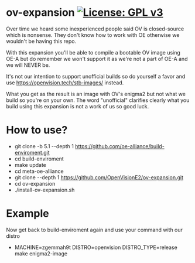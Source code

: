 ov-expansion [![License: GPL v3](https://img.shields.io/badge/License-GPLv3-blue.svg)](https://www.gnu.org/licenses/gpl-3.0)
============
Over time we heard some inexperienced people said OV is closed-source which is nonsense. They don't know how to work with OE otherwise we wouldn't be having this repo.

With this expansion you'll be able to compile a bootable OV image using OE-A but do remember we won't support it as we're not a part of OE-A and we will NEVER be.

It's not our intention to support unofficial builds so do yourself a favor and use https://openvision.tech/stb-images/ instead.

What you get as the result is an image with OV's enigma2 but not what we build so you're on your own. The word "unofficial" clarifies clearly what you build using this expansion is not a work of us so good luck.

# How to use?
* git clone -b 5.1 --depth 1 https://github.com/oe-alliance/build-enviroment.git
* cd build-enviroment
* make update
* cd meta-oe-alliance
* git clone --depth 1 https://github.com/OpenVisionE2/ov-expansion.git
* cd ov-expansion
* ./install-ov-expansion.sh
# Example
Now get back to build-enviroment again and use your command with our distro
* MACHINE=zgemmah9t DISTRO=openvision DISTRO_TYPE=release make enigma2-image
